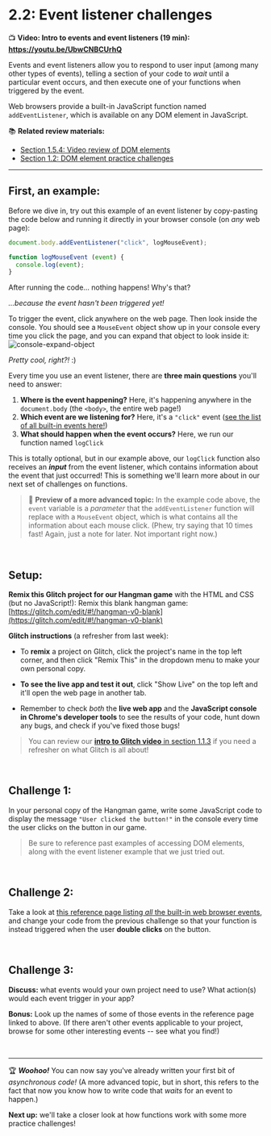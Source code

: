 # 2.2: Event listener challenges

:tv: **Video: Intro to events and event listeners (19 min): https://youtu.be/UbwCNBCUrhQ**

Events and event listeners allow you to respond to user input (among many other types of events), telling a section of your code to *wait* until a particular event occurs, and then execute one of your functions when triggered by the event.

Web browsers provide a built-in JavaScript function named `addEventListener`, which is available on any DOM element in JavaScript.

:books: **Related review materials:**

  - [Section 1.5.4: Video review of DOM elements](https://github.com/LearnTeachCode/intro-javascript-class/blob/march-2018/week-1/1-5-review-hangman-game.md#154-the-dom-interacting-with-html-and-css-using-javascript)
  - [Section 1.2: DOM element practice challenges](https://github.com/LearnTeachCode/intro-javascript-class/blob/march-2018/week-1/1-2-dom-challenges.md)

<hr/>

## First, an example:

Before we dive in, try out this example of an event listener by copy-pasting the code below and running it directly in your browser console (on *any* web page):

```javascript
document.body.addEventListener("click", logMouseEvent);

function logMouseEvent (event) {
  console.log(event);
}
```

After running the code... nothing happens! Why's that? 

*...because the event hasn't been triggered yet!* 

To trigger the event, click anywhere on the web page. Then look inside the console. You should see a `MouseEvent` object show up in your console every time you click the page, and you can expand that object to look inside it:
![console-expand-object](https://user-images.githubusercontent.com/1555022/26953972-67a12a30-4c62-11e7-8bb0-bb786e433bd1.gif)

*Pretty cool, right?!* :)

Every time you use an event listener, there are **three main questions** you'll need to answer:

  1. **Where is the event happening?** Here, it's happening anywhere in the `document.body` (the `<body>`, the entire web page!)
  2. **Which event are we listening for?** Here, it's a `"click"` event ([see the list of all built-in events here!](https://developer.mozilla.org/en-US/docs/Web/Events))
  3. **What should happen when the event occurs?** Here, we run our function named `logClick`

This is totally optional, but in our example above, our `logClick` function also receives an ***input*** from the event listener, which contains information about the event that just occurred! This is something we'll learn more about in our next set of challenges on functions.

  > :pencil: **Preview of a more advanced topic:** In the example code above, the `event` variable is a *parameter* that the `addEventListener` function will replace with a `MouseEvent` object, which is what contains all the information about each mouse click. (Phew, try saying that 10 times fast! Again, just a note for later. Not important right now.)

<br/>

## Setup:

**Remix this Glitch project for our Hangman game** with the HTML and CSS (but no JavaScript!): Remix this blank hangman game: [https://glitch.com/edit/#!/hangman-v0-blank](https://glitch.com/edit/#!/hangman-v0-blank)

**Glitch instructions** (a refresher from last week):

  - To **remix** a project on Glitch, click the project's name in the top left corner, and then click "Remix This" in the dropdown menu to make your own personal copy.
  
  - **To see the live app and test it out**, click "Show Live" on the top left and it'll open the web page in another tab.

  - Remember to check *both* the **live web app** and the **JavaScript console in Chrome's developer tools** to see the results of your code, hunt down any bugs, and check if you've fixed those bugs!

  > You can review our [**intro to Glitch video** in section 1.1.3](https://github.com/LearnTeachCode/intro-javascript-class/blob/march-2018/week-1/1-1-initial-tools-intro.md#113-intro-to-glitch) if you need a refresher on what Glitch is all about!


<br/>

## Challenge 1:

In your personal copy of the Hangman game, write some JavaScript code to display the message `"User clicked the button!"` in the console every time the user clicks on the button in our game.

  > Be sure to reference past examples of accessing DOM elements, along with the event listener example that we just tried out.

<br/>

## Challenge 2:

Take a look at [this reference page listing *all* the built-in web browser events](https://developer.mozilla.org/en-US/docs/Web/Events), and change your code from the previous challenge so that your function is instead triggered when the user **double clicks** on the button.

<br/>

## Challenge 3:

**Discuss:** what events would your own project need to use? What action(s) would each event trigger in your app?

**Bonus:** Look up the names of some of those events in the reference page linked to above. (If there aren't other events applicable to your project, browse for some other interesting events -- see what you find!)

<br/>

<hr/>

:trophy: ***Woohoo!*** You can now say you've already written your first bit of *asynchronous code!* (A more advanced topic, but in short, this refers to the fact that now you know how to write code that *waits* for an event to happen.)

**Next up:** we'll take a closer look at how functions work with some more practice challenges!
